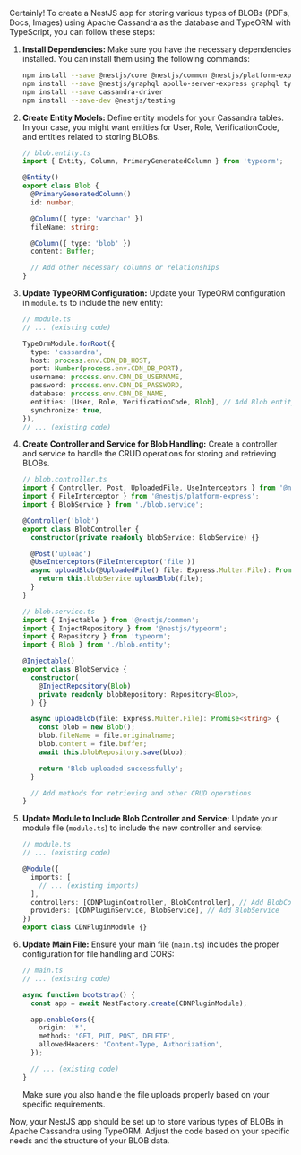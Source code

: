 Certainly! To create a NestJS app for storing various types of BLOBs (PDFs, Docs, Images) using Apache Cassandra as the database and TypeORM with TypeScript, you can follow these steps:

1. **Install Dependencies:**
   Make sure you have the necessary dependencies installed. You can install them using the following commands:

   ```bash
   npm install --save @nestjs/core @nestjs/common @nestjs/platform-express @nestjs/microservices reflect-metadata rxjs class-validator class-transformer
   npm install --save @nestjs/graphql apollo-server-express graphql typeorm typeorm-naming-strategies
   npm install --save cassandra-driver
   npm install --save-dev @nestjs/testing
   ```

2. **Create Entity Models:**
   Define entity models for your Cassandra tables. In your case, you might want entities for User, Role, VerificationCode, and entities related to storing BLOBs.

   ```typescript
   // blob.entity.ts
   import { Entity, Column, PrimaryGeneratedColumn } from 'typeorm';

   @Entity()
   export class Blob {
     @PrimaryGeneratedColumn()
     id: number;

     @Column({ type: 'varchar' })
     fileName: string;

     @Column({ type: 'blob' })
     content: Buffer;

     // Add other necessary columns or relationships
   }
   ```

3. **Update TypeORM Configuration:**
   Update your TypeORM configuration in `module.ts` to include the new entity:

   ```typescript
   // module.ts
   // ... (existing code)

   TypeOrmModule.forRoot({
     type: 'cassandra',
     host: process.env.CDN_DB_HOST,
     port: Number(process.env.CDN_DB_PORT),
     username: process.env.CDN_DB_USERNAME,
     password: process.env.CDN_DB_PASSWORD,
     database: process.env.CDN_DB_NAME,
     entities: [User, Role, VerificationCode, Blob], // Add Blob entity
     synchronize: true,
   }),
   // ... (existing code)
   ```

4. **Create Controller and Service for Blob Handling:**
   Create a controller and service to handle the CRUD operations for storing and retrieving BLOBs.

   ```typescript
   // blob.controller.ts
   import { Controller, Post, UploadedFile, UseInterceptors } from '@nestjs/common';
   import { FileInterceptor } from '@nestjs/platform-express';
   import { BlobService } from './blob.service';

   @Controller('blob')
   export class BlobController {
     constructor(private readonly blobService: BlobService) {}

     @Post('upload')
     @UseInterceptors(FileInterceptor('file'))
     async uploadBlob(@UploadedFile() file: Express.Multer.File): Promise<string> {
       return this.blobService.uploadBlob(file);
     }
   }
   ```

   ```typescript
   // blob.service.ts
   import { Injectable } from '@nestjs/common';
   import { InjectRepository } from '@nestjs/typeorm';
   import { Repository } from 'typeorm';
   import { Blob } from './blob.entity';

   @Injectable()
   export class BlobService {
     constructor(
       @InjectRepository(Blob)
       private readonly blobRepository: Repository<Blob>,
     ) {}

     async uploadBlob(file: Express.Multer.File): Promise<string> {
       const blob = new Blob();
       blob.fileName = file.originalname;
       blob.content = file.buffer;
       await this.blobRepository.save(blob);

       return 'Blob uploaded successfully';
     }

     // Add methods for retrieving and other CRUD operations
   }
   ```

5. **Update Module to Include Blob Controller and Service:**
   Update your module file (`module.ts`) to include the new controller and service:

   ```typescript
   // module.ts
   // ... (existing code)

   @Module({
     imports: [
       // ... (existing imports)
     ],
     controllers: [CDNPluginController, BlobController], // Add BlobController
     providers: [CDNPluginService, BlobService], // Add BlobService
   })
   export class CDNPluginModule {}
   ```

6. **Update Main File:**
   Ensure your main file (`main.ts`) includes the proper configuration for file handling and CORS:

   ```typescript
   // main.ts
   // ... (existing code)

   async function bootstrap() {
     const app = await NestFactory.create(CDNPluginModule);

     app.enableCors({
       origin: '*',
       methods: 'GET, PUT, POST, DELETE',
       allowedHeaders: 'Content-Type, Authorization',
     });

     // ... (existing code)
   }
   ```

   Make sure you also handle the file uploads properly based on your specific requirements.

Now, your NestJS app should be set up to store various types of BLOBs in Apache Cassandra using TypeORM. Adjust the code based on your specific needs and the structure of your BLOB data.